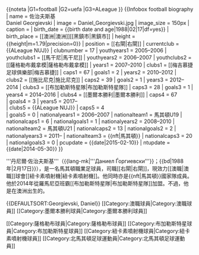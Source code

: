 {{noteta
|G1=football
|G2=uefa
|G3=ALeague
}}
{{Infobox football biography
| name = 佐治夫斯基<br />Daniel Georgievski
| image = Daniel_Georgievski.jpg
| image_size = 150px
| caption = 
| birth_date = {{birth date and age|1988|02|17|df=yes}}
| birth_place = [[澳洲|澳洲]][[黑鎮市|黑鎮市]]
| height = {{height|m=1.79|precision=0}}
| position = [[右閘|右閘]]
| currentclub = {{ALeague NUJ}} 
| clubnumber = 17
| youthyears1 = 2005–2006 | youthclubs1 = [[馬干尼|馬干尼]]
| youthyears2 = 2006–2007 | youthclubs2 = [[薩格勒布戴拿模|薩格勒布戴拿模]]
| years1 = 2007–2010 | clubs1 = [[梅吉慕捷足球俱樂部|梅吉慕捷]] | caps1 = 67 | goals1 = 2
| years2 = 2010–2012 | clubs2 = [[施比尼克|施比尼克]] | caps2 = 39 | goals2 = 1
| years3 = 2012–2014 | clubs3 = [[布加勒斯特星隊|布加勒斯特星隊]] | caps3 = 28 | goals3 = 1
| years4 = 2014–2016 | clubs4 = [[墨爾本勝利|墨爾本勝利]] 
| caps4 = 67  
| goals4 = 3
| years5 = 2017–     
| clubs5 = {{ALeague NUJ}} 
| caps5 = 4  
| goals5 = 0
| nationalyears1 = 2006–2007 | nationalteam1 = 馬其頓U19 | nationalcaps1 = 6  | nationalgoals1 = 1
| nationalyears2 = 2008–2010 | nationalteam2 = 馬其頓U21 | nationalcaps2 = 13 | nationalgoals2 = 2
| nationalyears3 = 2011– | nationalteam3 = {{nft|馬其頓}} | nationalcaps3 = 20 | nationalgoals3 = 0
| pcupdate = {{date|2015-02-10}}
| ntupdate = {{date|2014-05-30}}
}}

'''丹尼爾·佐治夫斯基'''（{{lang-mk|'''Даниел Ѓоргиевски'''}}；{{bd|1988年|2月17日}}），是一名馬其頓職業足球員，司職[[右閘|右閘]]，現效力[[澳職|澳職]]球會[[紐卡素噴射機|紐卡素噴射機]]。他同時亦是{{nft|馬其頓}}國家隊成員。他於2014年從羅馬尼亞班霸[[布加勒斯特星隊|布加勒斯特星隊]]加盟。不過，他是在澳洲出生的。

{{DEFAULTSORT:Georgievski, Daniel}}
[[Category:澳職球員|Category:澳職球員]]
[[Category:墨爾本勝利球員|Category:墨爾本勝利球員]]

[[Category:薩格勒布球員|Category:薩格勒布球員]]
[[Category:布加勒斯特星球員|Category:布加勒斯特星球員]]
[[Category:紐卡素噴射機球員|Category:紐卡素噴射機球員]]
[[Category:北馬其頓足球運動員|Category:北馬其頓足球運動員]]